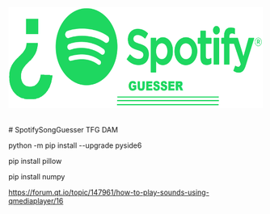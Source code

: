 <p align="center">
  <img height="200" src="https://github.com/AncheJeez/SpotifySongGuesser/blob/main/assets/SpotifyGuesser_logo_transp.png">
  <br/>
</p>
<br/>
# SpotifySongGuesser
TFG DAM

python -m pip install --upgrade pyside6

pip install pillow

pip install numpy


https://forum.qt.io/topic/147961/how-to-play-sounds-using-qmediaplayer/16
